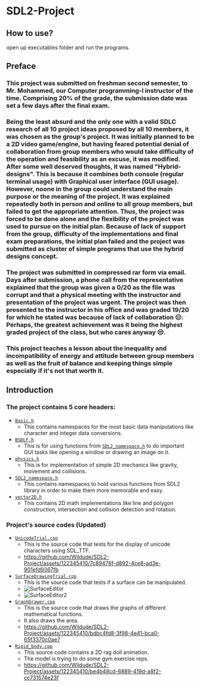 # SDL2-Project
## How to use?
open up executables folder and run the programs.
## Preface
### This project was submitted on freshman second semester, to Mr. Mohammed, our Computer programming-I instructor of the time. Comprising 20% of the grade, the submission date was set a few days after the final exam.
### Being the least absurd and the only one with a valid SDLC research of all 10 project ideas proposed by all 10 members, it was chosen as the group's project. It was initially planned to be a 2D video game/engine, but having feared potential denial of collaboration from group members who would take difficulty of the operation and feasibility as an excuse, it was modified. After some well deserved thoughts, it was named "Hybrid-designs". This is because it combines both console (regular terminal usage) with Graphical user interface (GUI usage). However, noone in the group could understand the main purpose or the meaning of the project. It was explained repeatedly both in person and online to all group members, but failed to get the appropriate attention. Thus, the project was forced to be done alone and the flexibility of the project was used to pursue on the initial plan. Because of lack of support from the group, difficulty of the implementations and final exam preparations, the initial plan failed and the project was submitted as cluster of simple programs that use the hybrid designs concept.
### The project was submitted in compressed rar form via email. Days after submission, a phone call from the representative explained that the group was given a 0/20 as the file was corrupt and that a physical meeting with the instructor and presentation of the project was urgent. The project was then presented to the instructor in his office and was graded 19/20 for which he stated was because of lack of collaboration 😑. Perhaps, the greatest achievement was it being the highest graded project of the class, but who cares anyway 😒.
### This project teaches a lesson about the inequality and incompatibility of energy and attitude between group members as well as the fruit of balance and keeping things simple especially if it's not that worth it.
## Introduction
### The project contains 5 core headers:
- <a href = "https://github.com/Wildude/SDL2-Project/blob/main/Files/Headers/Basic.h">`Basic.h`</a>
  - This contains namespaces for the most basic data manipulations like character and integer data conversions.
- <a href = "https://github.com/Wildude/SDL2-Project/blob/main/Files/Headers/BSDLF.h">`BSDLF.h`</a>
  - This is for using functions from <a href = "https://github.com/Wildude/SDL2-Project/blob/main/Files/Headers/SDL2_namespace.h">`SDL2_namespace.h`</a> to do important GUI tasks like opening a window or drawing an image on it.
- <a href = "https://github.com/Wildude/SDL2-Project/blob/main/Files/Headers/physics.h">`physics.h`</a>
  - This is for implementation of simple 2D mechanics like gravity, movement and collisions.
- <a href = "https://github.com/Wildude/SDL2-Project/blob/main/Files/Headers/SDL2_namespace.h">`SDL2_namespace.h`</a>
  - This contains namespaces to hold various functions from SDL2 library in order to make them more memorable and easy.
- <a href = "https://github.com/Wildude/SDL2-Project/blob/main/Files/Headers/vector2D.h">`vector2D.h`</a>
  - This contains 2D math implementations like line and polygon construction, intersection and collision detection and rotation.
### Project's source codes (Updated)
- <a href = "https://github.com/Wildude/SDL2-Project/blob/main/source_codes/UnicodeTrial.cpp">`UnicodeTrial.cpp`</a>
  - This is the source code that tests for the display of unicode characters using SDL_TTF.
  - https://github.com/Wildude/SDL2-Project/assets/122345410/7c89478f-d892-4ce8-ad3e-901efd9367fb
- <a href = "https://github.com/Wildude/SDL2-Project/blob/main/source_codes/SurfaceDrawingTrial.cpp">`SurfaceDrawingTrial.cpp`</a>
  - This is the source code that tests if a surface can be manipulated.
  - ![SurfaceEditor](https://github.com/Wildude/SDL2-Project/assets/122345410/5ea825ad-2712-4e34-8d5c-147fc4284d35)
  - ![SurfaceEditor2](https://github.com/Wildude/SDL2-Project/assets/122345410/aee43dfa-0174-47b6-8657-ea557a854b83)
- <a href = "https://github.com/Wildude/SDL2-Project/blob/main/source_codes/GraphDrawer.cpp">`GraphDrawer.cpp`</a>
  - This is the source code that draws the graphs of different mathematical functions.
  - It also draws the area.
  - https://github.com/Wildude/SDL2-Project/assets/122345410/bdbc4fd8-3f98-4e41-bca0-65f3370c0ae7
- <a href = "https://github.com/Wildude/SDL2-Project/blob/main/source_codes/Rigid_body.cpp">`Rigid_body.cpp`</a>
  - This source code contains a 2D rag doll animation.
  - The model is trying to do some gym exercise reps.
  - https://github.com/Wildude/SDL2-Project/assets/122345410/be4b48cd-6889-419d-a8f2-cc731574e23f




